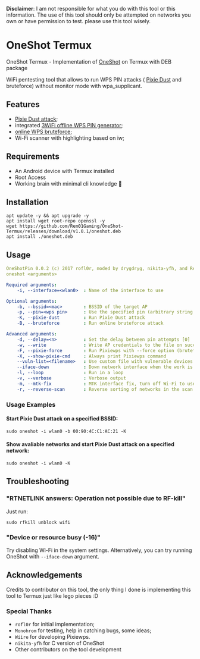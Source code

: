 **Disclaimer**: I am not responsible for what you do with this tool or this information. The use of this tool should only be attempted on networks you own or have permission to test. please use this tool wisely.

# OneShot Termux
OneShot Termux - Implementation of  [OneShot](https://github.com/drygdryg/OneShot) on Termux with DEB package

WiFi pentesting tool that allows to run WPS PIN attacks ( [Pixie Dust](https://forums.kali.org/showthread.php?24286-WPS-Pixie-Dust-Attack-Offline-WPS-Attack) and bruteforce) without monitor mode with wpa_supplicant.

## Features
- [Pixie Dust attack](https://forums.kali.org/showthread.php?24286-WPS-Pixie-Dust-Attack-Offline-WPS-Attack);
- integrated [3WiFi offline WPS PIN generator](https://3wifi.stascorp.com/wpspin);
- [online WPS bruteforce](https://sviehb.files.wordpress.com/2011/12/viehboeck_wps.pdf);
- Wi-Fi scanner with highlighting based on iw;

## Requirements
- An Android device with Termux installed
- Root Access
- Working brain with minimal cli knowledge 🧠 

## Installation
```shell
apt update -y && apt upgrade -y
apt install wget root-repo openssl -y
wget https://github.com/Rem01Gaming/OneShot-Termux/releases/download/v1.0.1/oneshot.deb
apt install ./oneshot.deb
```

## Usage
```yaml
OneShotPin 0.0.2 (c) 2017 rofl0r, moded by drygdryg, nikita-yfh, and Rem01Gaming
oneshot <arguments>

Required arguments:
    -i, --interface=<wlan0>  : Name of the interface to use

Optional arguments:
    -b, --bssid=<mac>        : BSSID of the target AP
    -p, --pin=<wps pin>      : Use the specified pin (arbitrary string or 4/8 digit pin)
    -K, --pixie-dust         : Run Pixie Dust attack
    -B, --bruteforce         : Run online bruteforce attack

Advanced arguments:
    -d, --delay=<n>          : Set the delay between pin attempts [0]
    -w, --write              : Write AP credentials to the file on success
    -F, --pixie-force        : Run Pixiewps with --force option (bruteforce full range)
    -X, --show-pixie-cmd     : Always print Pixiewps command
    --vuln-list=<filename>   : Use custom file with vulnerable devices list ['vulnwsc.txt']
    --iface-down             : Down network interface when the work is finished
    -l, --loop               : Run in a loop
    -v, --verbose            : Verbose output
    -m, --mtk-fix            : MTK interface fix, turn off Wi-Fi to use this
    -r, --reverse-scan       : Reverse sorting of networks in the scan. Useful on small displays
```

### Usage Examples
#### Start Pixie Dust attack on a specified BSSID:
```shell
sudo oneshot -i wlan0 -b 00:90:4C:C1:AC:21 -K
```
#### Show avaliable networks and start Pixie Dust attack on a specified network:
```shell
sudo oneshot -i wlan0 -K
```

## Troubleshooting
### "RTNETLINK answers: Operation not possible due to RF-kill"
 Just run:
```shell
sudo rfkill unblock wifi
```
### "Device or resource busy (-16)"
Try disabling Wi-Fi in the system settings. Alternatively, you can try running OneShot with ```--iface-down``` argument.

## Acknowledgements
Credits to contributor on this tool, the only thing I done is implementing this tool to Termux just like lego pieces :D
### Special Thanks
* `rofl0r` for initial implementation;
* `Monohrom` for testing, help in catching bugs, some ideas;
* `Wiire` for developing Pixiewps.
* `nikita-yfh` for C version of OneShot
* Other contributors on the tool development
